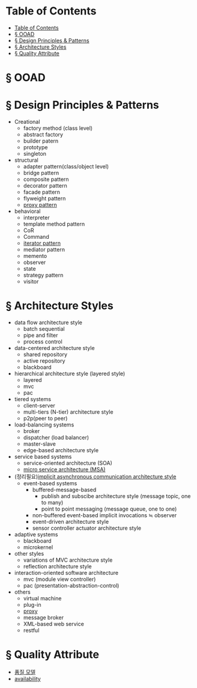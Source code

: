 # Table of Contents
- [Table of Contents](#table-of-contents)
- [§ OOAD](#%c2%a7-ooad)
- [§ Design Principles & Patterns](#%c2%a7-design-principles--patterns)
- [§ Architecture Styles](#%c2%a7-architecture-styles)
- [§ Quality Attribute](#%c2%a7-quality-attribute)

# § OOAD
# § Design Principles & Patterns
  * Creational
    * factory method (class level)
    * abstract factory
    * builder patern
    * prototype
    * singleton
  * structural
    * adapter pattern(class/object level)
    * bridge pattern
    * composite pattern
    * decorator pattern
    * facade pattern
    * flyweight pattern
    * [proxy pattern](design_pattern/proxy/proxy_pattern.md)
  * behavioral
    * interpreter
    * template method pattern
    * CoR
    * Command
    * [iterator pattern](design_pattern/iterator/iterator.md)
    * mediator pattern
    * memento
    * observer
    * state
    * strategy pattern
    * visitor
  
  
# § Architecture Styles
* data flow architecture style
  * batch sequential
  * pipe and filter
  * process control
* data-centered architecture style
  * shared repository
  * active repository
  * blackboard
* hierarchical architecture style (layered style)
  * layered
  * mvc
  * pac
* tiered systems
  * client-server
  * multi-tiers (N-tier) architecture style
  * p2p(peer to peer)
* load-balancing systems
  * broker
  * dispatcher (load balancer)
  * master-slave
  * edge-based architecture style
* service based systems
  * service-oriented architecture (SOA)
  * [micro service architecture (MSA)](architectures/microservice/msa.md)
* (정리필요)[implicit asynchronous communication architecture style](architectures/implicit_async_communication/implicit_asynchronous_communication_as.md)
  * event-based systems
    * buffered-message-based
      * publish and subscibe architecture style (message topic, one to many)
      * point to point messaging (message queue, one to one)
    * non-buffered event-based implicit invocations ≒ observer
    * event-driven architecture style
    * sensor controller actuator architecture style  
* adaptive systems
  * blackboard
  * microkernel
* other styles
  * variations of MVC architecture style
  * reflection architecture style
* interaction-oriented software architecture
  * mvc (module view controller)
  * pac (presentation-abstraction-control)
* others
  * virtual machine
  * plug-in
  * [proxy](architectures/proxy/proxy_as.md)
  * message broker
  * XML-based web service
  * restful


# § Quality Attribute
* [품질 모델](quality_attributes/quality_attributes.md)
* [availability](quality_attributes/availability/availability.md)